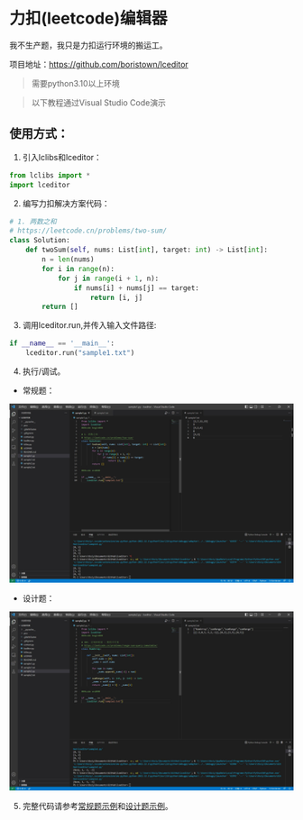 # 力扣(leetcode)编辑器

我不生产题，我只是力扣运行环境的搬运工。

项目地址：https://github.com/boristown/lceditor

> 需要python3.10以上环境

> 以下教程通过Visual Studio Code演示
  
  ## 使用方式：

  1. 引入lclibs和lceditor：

  ```Python
 from lclibs import *
 import lceditor
  ```

  2. 编写力扣解决方案代码：
     
  ```Python
  # 1. 两数之和
  # https://leetcode.cn/problems/two-sum/
  class Solution:
      def twoSum(self, nums: List[int], target: int) -> List[int]:
          n = len(nums)
          for i in range(n):
              for j in range(i + 1, n):
                  if nums[i] + nums[j] == target:
                      return [i, j]
          return []
  ```

  3. 调用lceditor.run,并传入输入文件路径:

  ```Python
  if __name__ == '__main__':
      lceditor.run("sample1.txt")
  ```

  4. 执行/调试。
    
- 常规题：

![常规题](/pics/sample1.jpg)

- 设计题：

![设计题](/pics/sample2.jpg)


  5. 完整代码请参考[常规题示例](sample1.py)和[设计题示例](sample2.py)。
